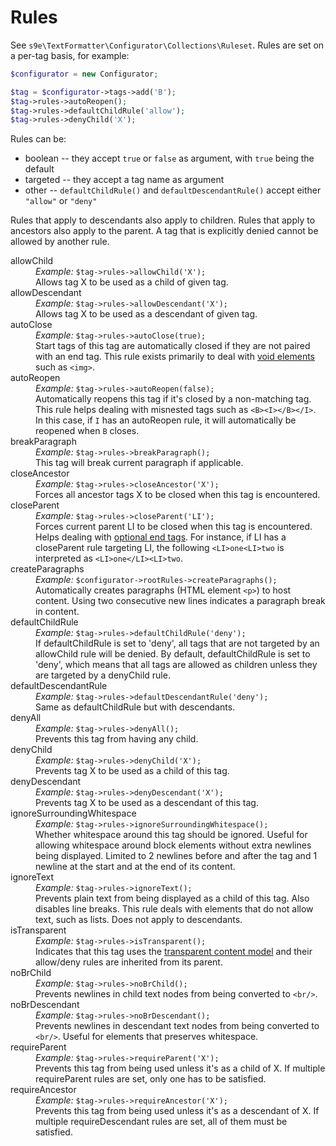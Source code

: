 Rules
=====

See <code>s9e\TextFormatter\Configurator\Collections\Ruleset</code>.
Rules are set on a per-tag basis, for example:

```php
$configurator = new Configurator;

$tag = $configurator->tags->add('B');
$tag->rules->autoReopen();
$tag->rules->defaultChildRule('allow');
$tag->rules->denyChild('X');
```

Rules can be:

 * boolean -- they accept <code>true</code> or <code>false</code> as argument, with <code>true</code> being the default
 * targeted -- they accept a tag name as argument
 * other -- <code>defaultChildRule()</code> and <code>defaultDescendantRule()</code> accept either <code>"allow"</code> or <code>"deny"</code>

Rules that apply to descendants also apply to children. Rules that apply to ancestors also apply to the parent. A tag that is explicitly denied cannot be allowed by another rule.

<dl>

<dt>allowChild</dt>
<dd><i>Example:</i> <code>$tag->rules->allowChild('X');</code><br/>
Allows tag X to be used as a child of given tag.</dd>

<dt>allowDescendant</dt>
<dd><i>Example:</i> <code>$tag->rules->allowDescendant('X');</code><br/>
Allows tag X to be used as a descendant of given tag.</dd>

<dt>autoClose</dt>
<dd><i>Example:</i> <code>$tag->rules->autoClose(true);</code><br/>
Start tags of this tag are automatically closed if they are not paired with an end tag. This rule exists primarily to deal with <a href="http://www.w3.org/html/wg/drafts/html/master/single-page.html#void-elements">void elements</a> such as <code>&lt;img&gt;</code>.</dd>

<dt>autoReopen</dt>
<dd><i>Example:</i> <code>$tag->rules->autoReopen(false);</code><br/>
Automatically reopens this tag if it's closed by a non-matching tag. This rule helps dealing with misnested tags such as <code>&lt;B&gt;&lt;I&gt;&lt;/B&gt;&lt;/I&gt;</code>. In this case, if <code>I</code> has an autoReopen rule, it will automatically be reopened when <code>B</code> closes.</dd>

<dt>breakParagraph</dt>
<dd><i>Example:</i> <code>$tag->rules->breakParagraph();</code><br/>
This tag will break current paragraph if applicable.</dd>

<dt>closeAncestor</dt>
<dd><i>Example:</i> <code>$tag->rules->closeAncestor('X');</code><br/>
Forces all ancestor tags X to be closed when this tag is encountered.</dd>

<dt>closeParent</dt>
<dd><i>Example:</i> <code>$tag->rules->closeParent('LI');</code><br/>
Forces current parent LI to be closed when this tag is encountered. Helps dealing with <a href="http://www.w3.org/html/wg/drafts/html/master/single-page.html#optional-tags">optional end tags</a>. For instance, if LI has a closeParent rule targeting LI, the following <code>&lt;LI&gt;one&lt;LI&gt;two</code> is interpreted as <code>&lt;LI&gt;one&lt;/LI&gt;&lt;LI&gt;two</code>.</dd>

<dt>createParagraphs</dt>
<dd><i>Example:</i> <code>$configurator->rootRules->createParagraphs();</code><br/>
Automatically creates paragraphs (HTML element <code>&lt;p&gt;</code>) to host content. Using two consecutive new lines indicates a paragraph break in content.</dd>

<dt>defaultChildRule</dt>
<dd><i>Example:</i> <code>$tag->rules->defaultChildRule('deny');</code><br/>
If defaultChildRule is set to 'deny', all tags that are not targeted by an allowChild rule will be denied. By default, defaultChildRule is set to 'deny', which means that all tags are allowed as children unless they are targeted by a denyChild rule. </dd>

<dt>defaultDescendantRule</dt>
<dd><i>Example:</i> <code>$tag->rules->defaultDescendantRule('deny');</code><br/>
Same as defaultChildRule but with descendants.</dd>

<dt>denyAll</dt>
<dd><i>Example:</i> <code>$tag->rules->denyAll();</code><br/>
Prevents this tag from having any child.</dd>

<dt>denyChild</dt>
<dd><i>Example:</i> <code>$tag->rules->denyChild('X');</code><br/>
Prevents tag X to be used as a child of this tag.</dd>

<dt>denyDescendant</dt>
<dd><i>Example:</i> <code>$tag->rules->denyDescendant('X');</code><br/>
Prevents tag X to be used as a descendant of this tag.</dd>

<dt>ignoreSurroundingWhitespace</dt>
<dd><i>Example:</i> <code>$tag->rules->ignoreSurroundingWhitespace();</code><br/>
Whether whitespace around this tag should be ignored. Useful for allowing whitespace around block elements without extra newlines being displayed. Limited to 2 newlines before and after the tag and 1 newline at the start and at the end of its content.</dd>

<dt>ignoreText</dt>
<dd><i>Example:</i> <code>$tag->rules->ignoreText();</code><br/>
Prevents plain text from being displayed as a child of this tag. Also disables line breaks. This rule deals with elements that do not allow text, such as lists. Does not apply to descendants.</dd>

<dt>isTransparent</dt>
<dd><i>Example:</i> <code>$tag->rules->isTransparent();</code><br/>
Indicates that this tag uses the <a href="http://www.w3.org/html/wg/drafts/html/master/single-page.html#transparent-content-models">transparent content model</a> and their allow/deny rules are inherited from its parent.</dd>

<dt>noBrChild</dt>
<dd><i>Example:</i> <code>$tag->rules->noBrChild();</code><br/>
Prevents newlines in child text nodes from being converted to <code>&lt;br/&gt;</code>.</dd>

<dt>noBrDescendant</dt>
<dd><i>Example:</i> <code>$tag->rules->noBrDescendant();</code><br/>
Prevents newlines in descendant text nodes from being converted to <code>&lt;br/&gt;</code>. Useful for elements that preserves whitespace.</dd>

<dt>requireParent</dt>
<dd><i>Example:</i> <code>$tag->rules->requireParent('X');</code><br/>
Prevents this tag from being used unless it's as a child of X. If multiple requireParent rules are set, only one has to be satisfied.</dd>

<dt>requireAncestor</dt>
<dd><i>Example:</i> <code>$tag->rules->requireAncestor('X');</code><br/>
Prevents this tag from being used unless it's as a descendant of X. If multiple requireDescendant rules are set, all of them must be satisfied.</dd>

</dl>